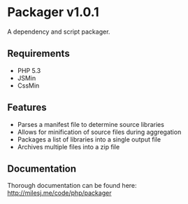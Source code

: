 # Packager v1.0.1 #

A dependency and script packager.

## Requirements ##

* PHP 5.3
* JSMin
* CssMin

## Features ##

* Parses a manifest file to determine source libraries
* Allows for minification of source files during aggregation
* Packages a list of libraries into a single output file
* Archives multiple files into a zip file

## Documentation ##

Thorough documentation can be found here: http://milesj.me/code/php/packager